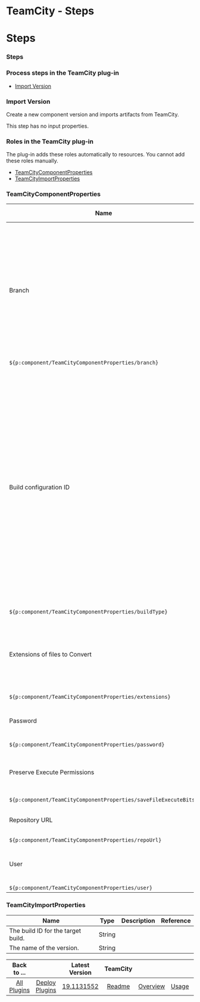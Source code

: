 
TeamCity - Steps
================

# Steps


### Steps




### Process steps in the TeamCity plug-in

* [Import Version](#import_version)


### Import Version

Create a new component version and imports artifacts from TeamCity.

This step has no input properties.


### Roles in the TeamCity plug-in

The plug-in adds these roles automatically to resources. You cannot add these roles manually.


* [TeamCityComponentProperties](#teamcitycomponentproperties_role)
* [TeamCityImportProperties](#teamcityimportproperties_role)


### TeamCityComponentProperties


| Name | Type | Description | Property Reference |
| --- | --- | --- | --- |
| Branch | String | The TeamCity branch name to limit build imports by branch. If avalue is not specified, artifacts are retrieved from the projects default branchdefined in TeamCity. Specifying a value of default:any imports all builds fromall TeamCity branches. |
``${p:component/TeamCityComponentProperties/branch}`` |
| Build configuration ID | String | The build configuration ID in TeamCity. In TeamCity versions earlierthan version 8.0, the build configuration IDs typically have the prefix bt. You mustinclude the prefix when you specify the build configuration ID, for example: bt256. In TeamCity versions 8.0 and later, the build configuration IDs do not include the prefix. For these versions, specify the build configuration ID as it is displayed inTeamCity. This field in previous plug-in versions is called the Build Type ID. |
``${p:component/TeamCityComponentProperties/buildType}`` |
| Extensions of files to Convert | String | A list of text file extension to convert to a new charset when imported. Separate each item with a comma, for example: txt,properties,log. |
``${p:component/TeamCityComponentProperties/extensions}`` |
| Password | Password | The password associated with the user name to access the TeamCity server. |
``${p:component/TeamCityComponentProperties/password}`` |
| Preserve Execute Permissions | Boolean | For Linux and UNIX operating systems, retain the execute permissions for each file. |
``${p:component/TeamCityComponentProperties/saveFileExecuteBits}`` |
| Repository URL | String | The base URL of the repository on the TeamCity server. |
``${p:component/TeamCityComponentProperties/repoUrl}`` |
| User | String | The user name for the account used to access the TeamCity server. |
``${p:component/TeamCityComponentProperties/user}`` |

### TeamCityImportProperties


| Name | Type | Description | Reference |
| --- | --- | --- | --- |
| The build ID for the target build. | String |  |  |
| The name of the version. | String |  |  |



|Back to ...||Latest Version|TeamCity ||||
| :---: | :---: | :---: | :---: | :---: | :---: | :---: |
|[All Plugins](../../index.md)|[Deploy Plugins](../README.md)|[19.1131552](https://raw.githubusercontent.com/UrbanCode/IBM-UCD-PLUGINS/main/files/TeamCitySourceConfig/ucd-TeamCitySourceConfig-19.1131552.zip)|[Readme](README.md)|[Overview](overview.md)|[Usage](usage.md)|[Downloads](downloads.md)|
